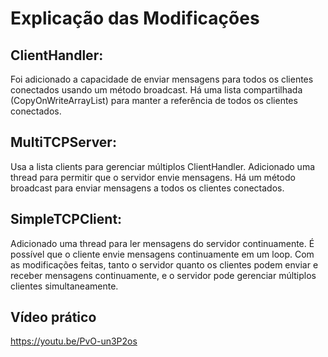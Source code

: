 # Explicação das Modificações

## ClientHandler:
Foi adicionado a capacidade de enviar mensagens para todos os clientes conectados usando um método broadcast.
Há uma lista compartilhada (CopyOnWriteArrayList) para manter a referência de todos os clientes conectados.

## MultiTCPServer:
Usa a lista clients para gerenciar múltiplos ClientHandler.
Adicionado uma thread para permitir que o servidor envie mensagens.
Há um método broadcast para enviar mensagens a todos os clientes conectados.

## SimpleTCPClient:
Adicionado uma thread para ler mensagens do servidor continuamente.
É possível que o cliente envie mensagens continuamente em um loop.
Com as modificações feitas, tanto o servidor quanto os clientes podem enviar e receber mensagens continuamente, e o servidor pode gerenciar múltiplos clientes simultaneamente.

## Vídeo prático
https://youtu.be/PvO-un3P2os 
